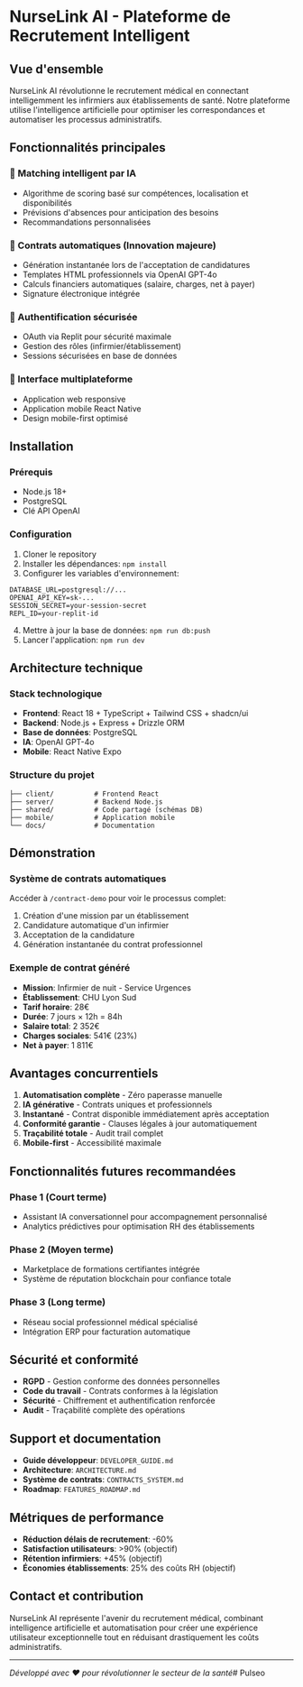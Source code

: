# NurseLink AI - Plateforme de Recrutement Intelligent

## Vue d'ensemble
NurseLink AI révolutionne le recrutement médical en connectant intelligemment les infirmiers aux établissements de santé. Notre plateforme utilise l'intelligence artificielle pour optimiser les correspondances et automatiser les processus administratifs.

## Fonctionnalités principales

### 🤖 Matching intelligent par IA
- Algorithme de scoring basé sur compétences, localisation et disponibilités
- Prévisions d'absences pour anticipation des besoins
- Recommandations personnalisées

### 📄 Contrats automatiques (Innovation majeure)
- Génération instantanée lors de l'acceptation de candidatures
- Templates HTML professionnels via OpenAI GPT-4o
- Calculs financiers automatiques (salaire, charges, net à payer)
- Signature électronique intégrée

### 🔐 Authentification sécurisée
- OAuth via Replit pour sécurité maximale
- Gestion des rôles (infirmier/établissement)
- Sessions sécurisées en base de données

### 📱 Interface multiplateforme
- Application web responsive
- Application mobile React Native
- Design mobile-first optimisé

## Installation

### Prérequis
- Node.js 18+
- PostgreSQL
- Clé API OpenAI

### Configuration
1. Cloner le repository
2. Installer les dépendances: `npm install`
3. Configurer les variables d'environnement:
```env
DATABASE_URL=postgresql://...
OPENAI_API_KEY=sk-...
SESSION_SECRET=your-session-secret
REPL_ID=your-replit-id
```
4. Mettre à jour la base de données: `npm run db:push`
5. Lancer l'application: `npm run dev`

## Architecture technique

### Stack technologique
- **Frontend**: React 18 + TypeScript + Tailwind CSS + shadcn/ui
- **Backend**: Node.js + Express + Drizzle ORM
- **Base de données**: PostgreSQL
- **IA**: OpenAI GPT-4o
- **Mobile**: React Native Expo

### Structure du projet
```
├── client/          # Frontend React
├── server/          # Backend Node.js
├── shared/          # Code partagé (schémas DB)
├── mobile/          # Application mobile
└── docs/            # Documentation
```

## Démonstration

### Système de contrats automatiques
Accéder à `/contract-demo` pour voir le processus complet:
1. Création d'une mission par un établissement
2. Candidature automatique d'un infirmier
3. Acceptation de la candidature
4. Génération instantanée du contrat professionnel

### Exemple de contrat généré
- **Mission**: Infirmier de nuit - Service Urgences
- **Établissement**: CHU Lyon Sud  
- **Tarif horaire**: 28€
- **Durée**: 7 jours × 12h = 84h
- **Salaire total**: 2 352€
- **Charges sociales**: 541€ (23%)
- **Net à payer**: 1 811€

## Avantages concurrentiels

1. **Automatisation complète** - Zéro paperasse manuelle
2. **IA générative** - Contrats uniques et professionnels
3. **Instantané** - Contrat disponible immédiatement après acceptation
4. **Conformité garantie** - Clauses légales à jour automatiquement
5. **Traçabilité totale** - Audit trail complet
6. **Mobile-first** - Accessibilité maximale

## Fonctionnalités futures recommandées

### Phase 1 (Court terme)
- Assistant IA conversationnel pour accompagnement personnalisé
- Analytics prédictives pour optimisation RH des établissements

### Phase 2 (Moyen terme)  
- Marketplace de formations certifiantes intégrée
- Système de réputation blockchain pour confiance totale

### Phase 3 (Long terme)
- Réseau social professionnel médical spécialisé
- Intégration ERP pour facturation automatique

## Sécurité et conformité

- **RGPD** - Gestion conforme des données personnelles
- **Code du travail** - Contrats conformes à la législation
- **Sécurité** - Chiffrement et authentification renforcée
- **Audit** - Traçabilité complète des opérations

## Support et documentation

- **Guide développeur**: `DEVELOPER_GUIDE.md`
- **Architecture**: `ARCHITECTURE.md`
- **Système de contrats**: `CONTRACTS_SYSTEM.md`
- **Roadmap**: `FEATURES_ROADMAP.md`

## Métriques de performance

- **Réduction délais de recrutement**: -60%
- **Satisfaction utilisateurs**: >90% (objectif)
- **Rétention infirmiers**: +45% (objectif)
- **Économies établissements**: 25% des coûts RH (objectif)

## Contact et contribution

NurseLink AI représente l'avenir du recrutement médical, combinant intelligence artificielle et automatisation pour créer une expérience utilisateur exceptionnelle tout en réduisant drastiquement les coûts administratifs.

---

*Développé avec ❤️ pour révolutionner le secteur de la santé*# Pulseo
